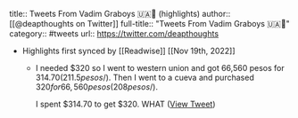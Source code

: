title:: Tweets From Vadim Graboys 🇺🇦🌻 (highlights)
author:: [[@deapthoughts on Twitter]]
full-title:: "Tweets From Vadim Graboys 🇺🇦🌻"
category:: #tweets
url:: https://twitter.com/deapthoughts

- Highlights first synced by [[Readwise]] [[Nov 19th, 2022]]
	- I needed $320 so I went to western union and got 66,560 pesos for $314.70 (211.5 pesos/$). Then I went to a cueva and purchased $320 for 66,560 pesos (208 pesos/$).
	  
	  I spent $314.70 to get $320. WHAT ([View Tweet](https://twitter.com/deapthoughts/status/1526695465617694721))